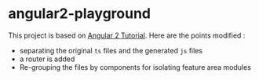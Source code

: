 # angular2-playground

This project is based on [Angular 2 Tutorial](https://angular.io/docs/ts/latest/tutorial/). Here are the points modified :
* separating the original `ts` files and the generated `js` files
* a router is added
* Re-grouping the files by components for isolating feature area modules
